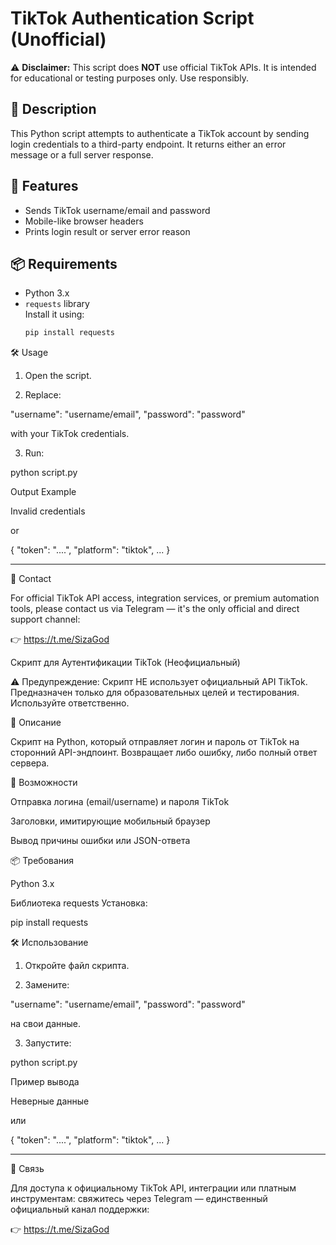 # TikTok Authentication Script (Unofficial)

⚠️ **Disclaimer:** This script does **NOT** use official TikTok APIs. It is intended for educational or testing purposes only. Use responsibly.

## 📌 Description

This Python script attempts to authenticate a TikTok account by sending login credentials to a third-party endpoint. It returns either an error message or a full server response.

## 🚀 Features

- Sends TikTok username/email and password
- Mobile-like browser headers
- Prints login result or server error reason

## 📦 Requirements

- Python 3.x
- `requests` library  
  Install it using:
  ```bash
  pip install requests

🛠️ Usage

1. Open the script.


2. Replace:

"username": "username/email",
"password": "password"

with your TikTok credentials.


3. Run:

python script.py



Output Example

Invalid credentials

or

{ "token": "....", "platform": "tiktok", ... }


---

📩 Contact

For official TikTok API access, integration services, or premium automation tools,
please contact us via Telegram — it's the only official and direct support channel:

👉 https://t.me/SizaGod

Скрипт для Аутентификации TikTok (Неофициальный)

⚠️ Предупреждение: Скрипт НЕ использует официальный API TikTok. Предназначен только для образовательных целей и тестирования. Используйте ответственно.

📌 Описание

Скрипт на Python, который отправляет логин и пароль от TikTok на сторонний API-эндпоинт. Возвращает либо ошибку, либо полный ответ сервера.

🚀 Возможности

Отправка логина (email/username) и пароля TikTok

Заголовки, имитирующие мобильный браузер

Вывод причины ошибки или JSON-ответа


📦 Требования

Python 3.x

Библиотека requests
Установка:

pip install requests


🛠️ Использование

1. Откройте файл скрипта.


2. Замените:

"username": "username/email",
"password": "password"

на свои данные.


3. Запустите:

python script.py



Пример вывода

Неверные данные

или

{ "token": "....", "platform": "tiktok", ... }


---

📩 Связь

Для доступа к официальному TikTok API, интеграции или платным инструментам:
свяжитесь через Telegram — единственный официальный канал поддержки:

👉 https://t.me/SizaGod
